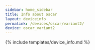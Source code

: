 ```yaml
---
sidebar: home_sidebar
title: Info about oscar
layout: deviceinfo
permalink: /devices/oscar/variant2/
device: oscar_variant2
---
```

{% include templates/device_info.md %}
